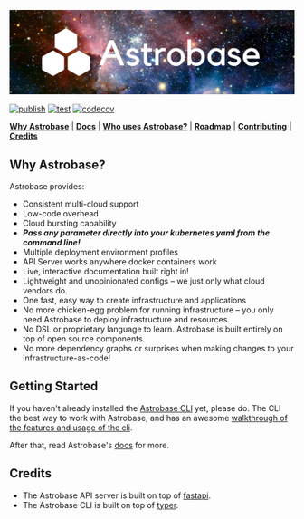 ![](https://github.com/astrobase/brand/blob/master/logos/space-logo.png?raw=true)

[![publish](https://github.com/astrobase/astrobase/actions/workflows/publish.yaml/badge.svg)](https://github.com/astrobase/astrobase/actions/workflows/publish.yaml)
[![test](https://github.com/astrobase/astrobase/actions/workflows/test.yaml/badge.svg)](https://github.com/astrobase/astrobase/actions/workflows/test.yaml)
[![codecov](https://codecov.io/gh/astrobase/astrobase/branch/master/graph/badge.svg?token=LdSYGUjerD)](https://codecov.io/gh/astrobase/astrobase)

[**Why Astrobase**](#why-astrobase) |
[**Docs**](./docs) |
[**Who uses Astrobase?**](./docs/who-uses-astrobase.md) |
[**Roadmap**](./docs/roadmap.md) |
[**Contributing**](./CONTRIBUTING.md) |
[**Credits**](#credits)

## Why Astrobase?

Astrobase provides:

- Consistent multi-cloud support
- Low-code overhead
- Cloud bursting capability
- ***Pass any parameter directly into your kubernetes yaml from the command line!***
- Multiple deployment environment profiles
- API Server works anywhere docker containers work
- Live, interactive documentation built right in!
- Lightweight and unopinionated configs – we just only what cloud vendors do.
- One fast, easy way to create infrastructure and applications
- No more chicken-egg problem for running infrastructure – you only need Astrobase to deploy infrastructure and resources.
- No DSL or proprietary language to learn. Astrobase is built entirely on top of open source components.
- No more dependency graphs or surprises when making changes to your infrastructure-as-code!

## Getting Started

If you haven't already installed the [Astrobase CLI](https://github.com/astrobase/cli) yet, please do. The CLI the best way to work with Astrobase, and has an awesome [walkthrough of the features and usage of the cli](https://github.com/astrobase/cli#features-and-usage).

After that, read Astrobase's [docs](./docs) for more.

## Credits

- The Astrobase API server is built on top of [fastapi](https://github.com/tiangolo/fastapi).
- The Astrobase CLI is built on top of [typer](https://github.com/tiangolo/typer).


